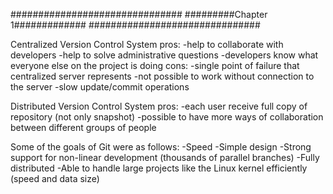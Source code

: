 ###############################
#########Chapter 1#############
###############################

Centralized Version Control System
pros:
-help to collaborate with developers
-help to solve administrative questions
-developers know what everyone else on the project is doing
cons:
-single point of failure that centralized server represents
-not possible to work without connection to the server
-slow update/commit operations

Distributed Version Control System
pros:
-each user receive full copy of repository (not only snapshot)
-possible to have more ways of collaboration between different groups of people


Some of the goals of Git  were as follows:
-Speed
-Simple design
-Strong support for non-linear development (thousands of parallel branches)
-Fully distributed
-Able to handle large projects like the Linux kernel efficiently (speed and data size)


